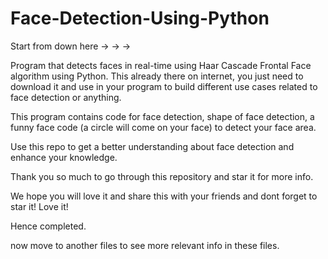 # Face-Detection-Using-Python

Start from down here -> -> ->

Program that detects faces in real-time using Haar Cascade Frontal Face algorithm using Python. This already there on internet, you just need to download it and use in your program to build different use cases related to face detection or anything.

This program contains code for face detection, shape of face detection, a funny face code (a circle will come on your face) to detect your face area.

Use this repo to get a better understanding about face detection and enhance your knowledge.

Thank you so much to go through this repository and star it for more info.

We hope you will love it and share this with your friends and dont forget to star it! Love it!

Hence completed.

now move to another files to see more relevant info in these files.
